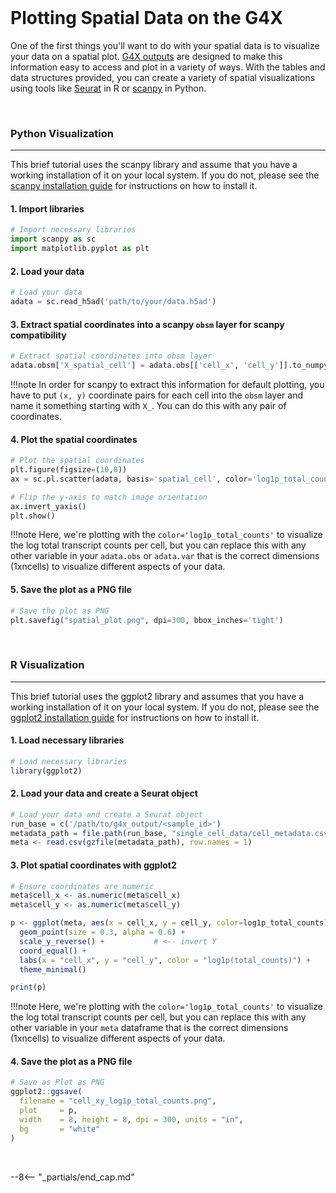 <br>

# Plotting Spatial Data on the G4X

One of the first things you'll want to do with your spatial data is to visualize your data on a spatial plot. [G4X outputs](../g4x_data/g4x_output.md) are designed to make this information easy to access and plot in a variety of ways. With the tables and data structures provided, you can create a variety of spatial visualizations using tools like [Seurat](https://satijalab.org/seurat/articles/install_v5.html) in R or [scanpy](https://scanpy.readthedocs.io/en/stable/index.html) in Python.

<br>

### Python Visualization
---

This brief tutorial uses the scanpy library and assume that you have a working installation of it on your local system. If you do not, please see the [scanpy installation guide](https://scanpy.readthedocs.io/en/stable/getting_started/installation.html) for instructions on how to install it.


#### 1. Import libraries

```python
# Import necessary libraries
import scanpy as sc
import matplotlib.pyplot as plt
```

#### 2. Load your data

```python
# Load your data
adata = sc.read_h5ad('path/to/your/data.h5ad')
```

#### 3. Extract spatial coordinates into a scanpy `obsm` layer for scanpy compatibility

```python
# Extract spatial coordinates into obsm layer
adata.obsm['X_spatial_cell'] = adata.obs[['cell_x', 'cell_y']].to_numpy()
```
!!!note
    In order for scanpy to extract this information for default plotting, you have to put `(x, y)` coordinate pairs for each cell into the `obsm` layer and name it something starting with `X_`. You can do this with any pair of coordinates.

#### 4. Plot the spatial coordinates

```python
# Plot the spatial coordinates
plt.figure(figsize=(10,8))
ax = sc.pl.scatter(adata, basis='spatial_cell', color='log1p_total_counts', show=False)

# Flip the y-axis to match image orientation
ax.invert_yaxis()
plt.show()
```

!!!note
    Here, we're plotting with the `color='log1p_total_counts'` to visualize the log total transcript counts per cell, but you can replace this with any other variable in your `adata.obs` or `adata.var` that is the correct dimensions (1xncells) to visualize different aspects of your data.

#### 5. Save the plot as a PNG file

```python
# Save the plot as PNG
plt.savefig("spatial_plot.png", dpi=300, bbox_inches='tight')
```

<br>

### R Visualization
---

This brief tutorial uses the ggplot2 library and assumes that you have a working installation of it on your local system. If you do not, please see the [ggplot2 installation guide](https://ggplot2.tidyverse.org) for instructions on how to install it.

#### 1. Load necessary libraries

```R
# Load necessary libraries
library(ggplot2)
``` 

#### 2. Load your data and create a Seurat object

```R
# Load your data and create a Seurat object
run_base = c('/path/to/g4x_output/<sample_id>')
metadata_path = file.path(run_base, "single_cell_data/cell_metadata.csv.gz")
meta <- read.csv(gzfile(metadata_path), row.names = 1)
```

#### 3. Plot spatial coordinates with ggplot2

```R
# Ensure coordinates are numeric
meta$cell_x <- as.numeric(meta$cell_x)
meta$cell_y <- as.numeric(meta$cell_y)

p <- ggplot(meta, aes(x = cell_x, y = cell_y, color=log1p_total_counts)) +
  geom_point(size = 0.3, alpha = 0.6) +
  scale_y_reverse() +           # <-- invert Y
  coord_equal() +
  labs(x = "cell_x", y = "cell_y", color = "log1p(total_counts)") +
  theme_minimal()

print(p)
```
!!!note
    Here, we're plotting with the `color='log1p_total_counts'` to visualize the log total transcript counts per cell, but you can replace this with any other variable in your `meta` dataframe that is the correct dimensions (1xncells) to visualize different aspects of your data.


#### 4. Save the plot as a PNG file

```R
# Save as Plot as PNG
ggplot2::ggsave(
  filename = "cell_xy_log1p_total_counts.png",
  plot     = p,
  width    = 8, height = 8, dpi = 300, units = "in",
  bg       = "white"   
)
```
<br>

 --8<-- "_partials/end_cap.md"
